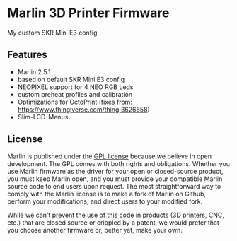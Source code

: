 # Marlin 3D Printer Firmware

My custom SKR Mini E3 config

## Features

- Marlin 2.5.1
- based on default SKR Mini E3 config
- NEOPIXEL support for 4 NEO RGB Leds
- custom preheat profiles and calibration
- Optimizations for OctoPrint (fixes from: <https://www.thingiverse.com/thing:3626658>)
- Slim-LCD-Menus

## License

Marlin is published under the [GPL license](/LICENSE) because we believe in open development. The GPL comes with both rights and obligations. Whether you use Marlin firmware as the driver for your open or closed-source product, you must keep Marlin open, and you must provide your compatible Marlin source code to end users upon request. The most straightforward way to comply with the Marlin license is to make a fork of Marlin on Github, perform your modifications, and direct users to your modified fork.

While we can't prevent the use of this code in products (3D printers, CNC, etc.) that are closed source or crippled by a patent, we would prefer that you choose another firmware or, better yet, make your own.
